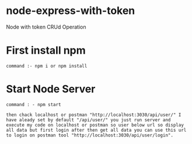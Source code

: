 # node-express-with-token
Node with token CRUd Operation 

# First install npm 
 
	command :- npm i or npm install

# Start Node Server 
	
	command : - npm start
	
	then chack localhost or postman "http://localhost:3030/api/user/" I have aleady set by default "/api/user/" you just run server and execute my code on localhost or postman so user below url so display all data but first login after then get all data you can use this url to login on postman tool "http://localhost:3030/api/user/login".
